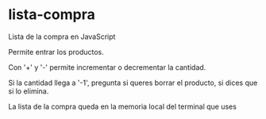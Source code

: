 # lista-compra

Lista de la compra en JavaScript

Permite entrar los productos.

Con '+' y '-' permite incrementar o decrementar la cantidad.

Si la cantidad llega a '-1', pregunta si queres borrar el producto, si dices que si lo elimina.

La lista de la compra queda en la memoria local del terminal que uses
